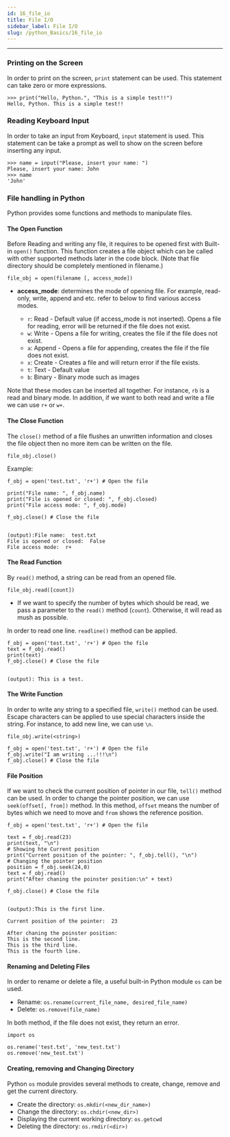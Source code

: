 ```yaml
---
id: 16_file_io
title: File I/O
sidebar_label: File I/O
slug: /python_Basics/16_file_io
---
```


---


### Printing on the Screen

In order to print on the screen, `print` statement can be used. This statement can take zero or more expressions.

```
>>> print("Hello, Python.", "This is a simple test!!")
Hello, Python. This is a simple test!!
```

### Reading Keyboard Input

In order to take an input from Keyboard, `input` statement is used. This statement can be take a prompt as well to show on the screen before inserting any input.

```
>>> name = input("Please, insert your name: ")
Please, insert your name: John
>>> name
'John'
```

### File handling in Python

Python provides some functions and methods to manipulate files.

#### The Open Function

Before Reading and writing any file, it requires to be opened first with Built-in `open()` function. This function creates a file object which can be called with other supported methods later in the code block. (Note that file directory should be completely mentioned in filename.)

`file_obj = open(filename [, access_mode])`

- **access_mode**: determines the mode of opening file. For example, read-only, write, append and etc. refer to below to find various access modes.

  - `r`: Read - Default value (if access_mode is not inserted). Opens a file for reading, error will be returned if the file does not exist.
  - `w`: Write - Opens a file for writing, creates the file if the file does not exist.
  - `a`: Append - Opens a file for appending, creates the file if the file does not exist.
  - `x`: Create - Creates a file and will return error if the file exists.
  - `t`: Text - Default value
  - `b`: Binary - Binary mode such as images


Note that these modes can be inserted all together. For instance, `rb` is a read and binary mode. In addition, if we want to both read and write a file we can use `r+` or `w+`.

#### The Close Function

The `close()` method of a file flushes an unwritten information and closes the file object then no more item can be written on the file.

`file_obj.close()`

Example:

```
f_obj = open('test.txt', 'r+') # Open the file

print("File name: ", f_obj.name)
print("File is opened or closed: ", f_obj.closed)
print("File access mode: ", f_obj.mode)

f_obj.close() # Close the file


(output):File name:  test.txt
File is opened or closed:  False
File access mode:  r+
```

#### The Read Function

By `read()` method, a string can be read from an opened file.

`file_obj.read([count])`

* If we want to specify the number of bytes which should be read, we pass a parameter to the `read()` method (`count`). Otherwise, it will read as mush as possible.

In order to read one line. `readline()` method can be applied.

```
f_obj = open('test.txt', 'r+') # Open the file
text = f_obj.read()
print(text)
f_obj.close() # Close the file


(output): This is a test.
```

#### The Write Function

In order to write any string to a specified file, `write()` method can be used. Escape characters can be applied to use special characters inside the string. For instance, to add new line, we can use `\n`.

`file_obj.write(<string>)`


```
f_obj = open('test.txt', 'r+') # Open the file
f_obj.write("I am writing ...!!!\n")
f_obj.close() # Close the file
```

#### File Position

If we want to check the current position of pointer in our file, `tell()` method can be used. In order to change the pointer position, we can use `seek(offset[, from])` method. In this method, `offset` means the number of bytes which we need to move and `from` shows the reference position.

```
f_obj = open('test.txt', 'r+') # Open the file

text = f_obj.read(23)
print(text, "\n")
# Showing hte Current position
print("Current position of the pointer: ", f_obj.tell(), "\n")
# Changing the pointer position
position = f_obj.seek(24,0)
text = f_obj.read()
print("After chaning the poinster position:\n" + text)

f_obj.close() # Close the file


(output):This is the first line.

Current position of the pointer:  23

After chaning the poinster position:
This is the second line.
This is the third line.
This is the fourth line.
```

#### Renaming and Deleting Files

In order to rename or delete a file, a useful built-in Python module `os` can be used.

- Rename: `os.rename(current_file_name, desired_file_name)`
- Delete: `os.remove(file_name)`

In both method, if the file does not exist, they return an error.

```
import os

os.rename('test.txt', 'new_test.txt')
os.remove('new_test.txt')
```

#### Creating, removing and Changing Directory

Python `os` module provides several methods to create, change, remove and get the current directory.

- Create the directory: `os.mkdir(<new_dir_name>)`
- Change the directory: `os.chdir(<new_dir>)`
- Displaying the current working directory: `os.getcwd`
- Deleting the directory: `os.rmdir(<dir>)`
